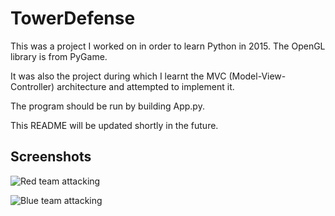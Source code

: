 # TowerDefense

This was a project I worked on in order to learn Python in 2015. The OpenGL library is from PyGame.

It was also the project during which I learnt the MVC (Model-View-Controller) architecture and attempted to implement it.

The program should be run by building App.py.

This README will be updated shortly in the future.

## Screenshots

![Red team attacking](https://cloud.githubusercontent.com/assets/8401521/17758202/ccabed12-6530-11e6-9b39-534332b5ca74.png)

![Blue team attacking](https://cloud.githubusercontent.com/assets/8401521/17758204/d107dba0-6530-11e6-9328-7dc06968672d.png)
